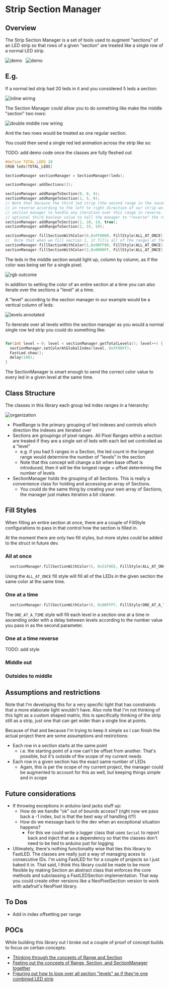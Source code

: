 # Strip Section Manager

## Overview

The Strip Section Manager is a set of tools used to augment "sections" of an LED strip so that rows of a given "section" are treated like a single row of a normal LED strip.

![demo](./readme_attachments/level_by_level_demo.gif)
&nbsp;
![demo](./readme_attachments/gradient_demo.gif)

## E.g.

<!-- TODO: replace with picture of actual wiring -->

If a normal led strip had 20 leds in it and you considered 5 leds a section:

![inline wiring](./readme_attachments/inline-wiring.png)

The Section Manager could allow you to do something like make the middle "section" two rows:

![double middle row wiring](./readme_attachments/double-middle-row-wiring.png)

And the two rows would be treated as one regular section.

You could then send a single red led animation across the strip like so:

TODO: add demo code once the classes are fully fleshed out

```c++
#define TOTAL_LEDS 20
CRGB leds[TOTAL_LEDS]

SectionManager sectionManager = SectionManager(leds);

sectionManager.addSections(3);

sectionManager.addRangeToSection(0, 0, 4);
sectionManager.addRangeToSection(1, 5, 9);
// Note that because the third led strip (the second range in the second section) is wired
// in reverse according to the left to right direction of our strip we need to tell the
// section manager to handle any iteration over this range in reverse. We can send in an
// optional third boolean value to tell the manager to "reverse" the range.
sectionManager.addRangeToSection(1, 10, 14, true);
sectionManager.addRangeToSection(2, 15, 19);

sectionManager.fillSectionWithColor(0,0xFF0000, FillStyle(ALL_AT_ONCE));
//  Note that when we fill section 1, it fills all of the ranges at the same time
sectionManager.fillSectionWithColor(1,0x00FF00, FillStyle(ALL_AT_ONCE));
sectionManager.fillSectionWithColor(2,0x0000FF, FillStyle(ALL_AT_ONCE));
```

The leds in the middle section would light up, column by column, as if the color was being set for a single pixel.

![rgb outcome](./readme_attachments/rgb.png)

In addition to setting the color of an entire section at a time you can also iterate over the sections a "level" at a time.

A "level" according to the section manager in our example would be a vertical column of leds:

![levels annotated](./readme_attachments/levels-annotated.png)

To itererate over all levels within the section manager as you would a normal single row led strip you could do something like:

```cpp

for(int level = 0; level < sectionManager.getTotalLevels(); level++) {
  sectionManager.setColorAtGlobalIndex(level, 0xFF00FF);
  FastLed.show();
  delay(100);
}
```

The SectionManager is smart enough to send the correct color value to every led in a given level at the same time.

## Class Structure

The classes in this library each group led index ranges in a hierarchy:

![organization](./readme_attachments/organization_chart.png)

- PixelRange is the primary grouping of led indexes and controls which direction the indexes are iterated over
- Sections are groupings of pixel ranges. All Pixel Ranges within a section are treated if they are a single set of leds with each led set controlled as a "level"
  - e.g. if you had 5 ranges in a Section, the led count in the longest range would determine the number of "levels" in the section
  - Note that this concept will change a bit when base offset is introduced, then it will be the longest range + offset determining the number of levels
- SectionManager holds the grouping of all Sections. This is really a convenience class for holding and accessing an array of Sections.
  - You could do the same thing by creating your own array of Sections, the manager just makes iteration a bit cleaner.

## Fill Styles

When filling an entire section at once, there are a couple of FillStyle configurations to pass in that control how the section is filled in.

At the moment there are only two fill styles, but more styles could be added to the struct in future dev.

### All at once

```cpp
  sectionManager.fillSectionWithColor(5, 0x51F0EE, FillStyle(ALL_AT_ONCE));
```

Using the `ALL_AT_ONCE` fill style will fill all of the LEDs in the given section the same color at the same time.

### One at a time

```cpp
  sectionManager.fillSectionWithColor(0, 0x00FFFF, FillStyle(ONE_AT_A_TIME, 100));
```

The `ONE_AT_A_TIME` style will fill each level in a section one at a time in ascending order with a delay between levels according to the number value you pass in as the second parameter.

### One at a time reverse

TODO: add style

### Middle out

### Outsides to middle

## Assumptions and restrictions

Note that I'm developing this for a very specific light that has constraints that a more elaborate light wouldn't have. Also note that I'm not thinking of this light as a custom shaped matrix, this is specifically thinking of the strip still as a strip, just one that can get wider than a single line at points.

Because of that and because I'm trying to keep it simple so I can finish the actual project there are some assumptions and restrictions:

- Each row in a section starts at the same point
  - i.e. the starting point of a row can't be offset from another. That's possible, but it's outside of the scope of my current needs
- Each row in a given section has the exact same number of LEDs
  - Again, this is per the scope of my current project, the manager could be augmented to account for this as well, but keeping things simple and in scope

## Future considerations

- If throwing exceptions in arduino land jacks stuff up:
  - How do we handle "ok" out of bounds access? (right now we pass back a -1 index, but is that the best way of handling it?!)
  - How do we message back to the dev when an exceptional situation happens?
    - For this we could write a logger class that uses `Serial` to report back and inject that as a dependency so that the classes don't need to be tied to arduino just for logging
- Ultimately, there's nothing functionality wise that ties this library to FastLED. The classes are really just a way of managing acess to consecutive IDs. I'm using FastLED for for a couple of projects so I just baked it in. That said, I think this library could be made to be more flexible by making Section an abstract class that enforces the core methods and subclassing a FastLEDSection implementation. That way you could create other versions like a NeoPixelSection version to work with adafruit's NeoPixel library.

## To Dos

- Add in index offsetting per range

## POCs

While building this library out I broke out a couple of proof of concept builds to focus on certian concepts:

- [Thinking through the concepts of Range and Section](https://onlinegdb.com/Q00n_FAbj4)
- [Feeling out the concepts of Range, Section, and SectionManager together](https://onlinegdb.com/rtuAZQSD5)
- [Figuring out how to loop over all section "levels" as if they're one combined LED strip](https://onlinegdb.com/kLJ8-M4by)
